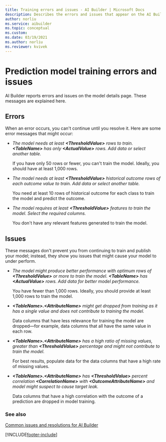 ```yaml
---
title: Training errors and issues - AI Builder | Microsoft Docs
description: Describes the errors and issues that appear on the AI Builder prediction model details page
author: norliu
ms.service: aibuilder
ms.topic: conceptual
ms.custom: 
ms.date: 03/19/2021
ms.author: norliu
ms.reviewer: kvivek
---
```


# Prediction model training errors and issues

AI Builder reports errors and issues on the model details page. These messages are explained here.

## Errors

When an error occurs, you can't continue until you resolve it. Here are some error messages that might occur:

- *The model needs at least **\<ThresholdValue>** rows to train. **\<TableName>** has only **\<ActualValue>** rows. Add data or select another table.*

    If you have only 50 rows or fewer, you can't train the model. Ideally, you should have at least 1,000 rows.

- *The model needs at least **\<ThresholdValue>** historical outcome rows of each outcome value to train. Add data or select another table.*

    You need at least 10 rows of historical outcome for each class to train the model and predict the outcome.

- *The model requires at least **\<ThresholdValue>** features to train the model. Select the required columns.*

    You don't have any relevant features generated to train the model.

## Issues

These messages don't prevent you from continuing to train and publish your model; instead, they show you issues that might cause your model to under perform.

- *The model might produce better performance with optimum rows of **\<ThresholdValue>** or more to train the model. **\<TableName>** has **\<ActualValue>** rows. Add data for better model performance.*

    You have fewer than 1,000 rows. Ideally, you should provide at least 1,000 rows to train the model.

- ***\<TableName>.\<AttributeName>** might get dropped from training as it has a single value and does not contribute to training the model.*

    Data columns that have less relevance for training the model are dropped&mdash;for example, data columns that all have the same value in each row.

- ***\<TableName>.\<AttributeName>** has a high ratio of missing values, greater than **\<ThresholdValue>** percentage and might not contribute to train the model.*

    For best results, populate data for the data columns that have a high rate of missing values.

- ***\<TableName>.\<AttributeName>** has **\<ThresholdValue>** percent correlation **\<CorrelationName>** with **\<OutcomeAttributeName>** and model might suspect to cause target leak.*

    Data columns that have a high correlation with the outcome of a prediction are dropped in model training.

### See also

[Common issues and resolutions for AI Builder](common-issues.md)


[!INCLUDE[footer-include](includes/footer-banner.md)]